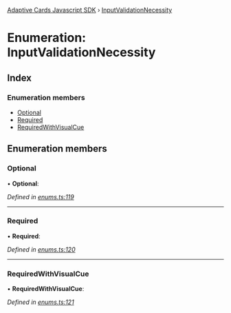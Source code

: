 [Adaptive Cards Javascript SDK](../README.md) › [InputValidationNecessity](inputvalidationnecessity.md)

# Enumeration: InputValidationNecessity

## Index

### Enumeration members

* [Optional](inputvalidationnecessity.md#optional)
* [Required](inputvalidationnecessity.md#required)
* [RequiredWithVisualCue](inputvalidationnecessity.md#requiredwithvisualcue)

## Enumeration members

###  Optional

• **Optional**:

*Defined in [enums.ts:119](https://github.com/microsoft/AdaptiveCards/blob/a61c5fd56/source/nodejs/adaptivecards/src/enums.ts#L119)*

___

###  Required

• **Required**:

*Defined in [enums.ts:120](https://github.com/microsoft/AdaptiveCards/blob/a61c5fd56/source/nodejs/adaptivecards/src/enums.ts#L120)*

___

###  RequiredWithVisualCue

• **RequiredWithVisualCue**:

*Defined in [enums.ts:121](https://github.com/microsoft/AdaptiveCards/blob/a61c5fd56/source/nodejs/adaptivecards/src/enums.ts#L121)*
